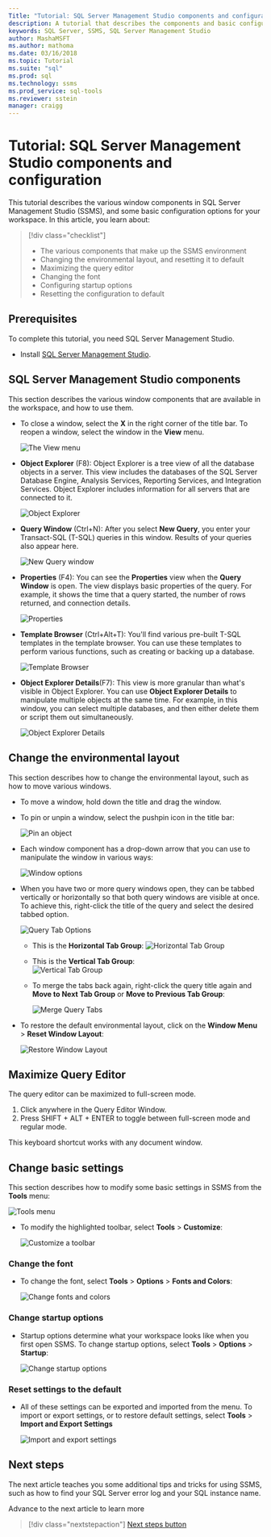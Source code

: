 ```yaml
---
Title: "Tutorial: SQL Server Management Studio components and configuration"
description: A tutorial that describes the components and basic configuration options for your SQL Server Management Studio environment. 
keywords: SQL Server, SSMS, SQL Server Management Studio
author: MashaMSFT
ms.author: mathoma
ms.date: 03/16/2018
ms.topic: Tutorial
ms.suite: "sql"
ms.prod: sql
ms.technology: ssms
ms.prod_service: sql-tools
ms.reviewer: sstein
manager: craigg
---
```


# Tutorial: SQL Server Management Studio components and configuration
This tutorial describes the various window components in SQL Server Management Studio (SSMS), and some basic configuration options for your workspace. In this article, you learn about: 

> [!div class="checklist"]
> * The various components that make up the SSMS environment
> * Changing the environmental layout, and resetting it to default
> * Maximizing the query editor
> * Changing the font 
> * Configuring startup options 
> * Resetting the configuration to default 

## Prerequisites
To complete this tutorial, you need SQL Server Management Studio.  

- Install [SQL Server Management Studio](https://docs.microsoft.com/en-us/sql/ssms/download-sql-server-management-studio-ssms).

## SQL Server Management Studio components
This section describes the various window components that are available in the workspace, and how to use them. 

- To close a window, select the **X** in the right corner of the title bar. To reopen a window, select the window in the **View** menu. 

    ![The View menu](media/ssms-configuration/viewmenu.png)

- **Object Explorer** (F8): Object Explorer is a tree view of all the database objects in a server. This view includes the databases of the SQL Server Database Engine, Analysis Services, Reporting Services, and Integration Services. Object Explorer includes information for all servers that are connected to it. 
    
    ![Object Explorer](media/ssms-configuration/objectexplorer.png)
- **Query Window** (Ctrl+N): After you select **New Query**, you enter your Transact-SQL (T-SQL) queries in this window. Results of your queries also appear here.
    
    ![New Query window](media/ssms-configuration/newquery.png)

- **Properties** (F4): You can see the **Properties** view when the **Query Window** is open. The view displays basic properties of the query. For example, it shows the time that a query started, the number of rows returned, and connection details.  

    ![Properties](media/ssms-configuration/properties.png)

- **Template Browser** (Ctrl+Alt+T): You'll find various pre-built T-SQL templates in the template browser. You can use these templates to perform various functions, such as creating or backing up a database. 

    ![Template Browser](media/ssms-configuration/templates.png)

- **Object Explorer Details**(F7): This view is more granular than what's visible in Object Explorer. You can use **Object Explorer Details** to manipulate multiple objects at the same time. For example, in this window, you can select multiple databases, and then either delete them or script them out simultaneously. 

    ![Object Explorer Details](media/ssms-configuration/objectexplorerdetails.PNG) 
 
    

## Change the environmental layout 
This section describes how to change the environmental layout, such as how to move various windows. 

- To move a window, hold down the title and drag the window. 
- To pin or unpin a window, select the pushpin icon in the title bar:
    
    ![Pin an object](media/ssms-configuration/pushpin.png)

- Each window component has a drop-down arrow that you can use to manipulate the window in various ways: 

    ![Window options](media/ssms-configuration/windowoptions.png)

- When you have two or more query windows open, they can be tabbed vertically or horizontally so that both query windows are visible at once. To achieve this, right-click the title of the query and select the desired tabbed option. 
 
    ![Query Tab Options](media/ssms-configuration/querytabbedoptions.png)

    - This is the **Horizontal Tab Group**:
    ![Horizontal Tab Group](media/ssms-configuration/horizontaltab.png)     
    
    - This is the **Vertical Tab Group**:  
        ![Vertical Tab Group](media/ssms-configuration/verticaltabgroup.png)
        

    - To merge the tabs back again, right-click the query title again and **Move to Next Tab Group**  or **Move to Previous Tab Group**:
    
        ![Merge Query Tabs](media/ssms-configuration/mergetabgroups.png)

- To restore the default environmental layout, click on the **Window Menu** > **Reset Window Layout**:
 
    ![Restore Window Layout](media/ssms-configuration/resetwindowlayout.png)
    
## Maximize Query Editor
The query editor can be maximized to full-screen mode.

1. Click anywhere in the Query Editor Window.
2. Press SHIFT + ALT + ENTER to toggle between full-screen mode and regular mode. 

This keyboard shortcut works with any document window. 



## Change basic settings
This section describes how to modify some basic settings in SSMS from the **Tools** menu:

  ![Tools menu](media/ssms-configuration/tools.png)


- To modify the highlighted toolbar, select **Tools** > **Customize**:

    ![Customize a toolbar](media/ssms-configuration/toolbar.png)

### Change the font
- To change the font, select **Tools** > **Options** > **Fonts and Colors**:

     ![Change fonts and colors](media/ssms-configuration/fontsandcolors.png)

### Change startup options
- Startup options determine what your workspace looks like when you first open SSMS. To change startup options, select **Tools** > **Options** > **Startup**:
 
    ![Change startup options](media/ssms-configuration/startup.png)

### Reset settings to the default
- All of these settings can be exported and imported from the menu. To import or export settings, or to restore default settings, select **Tools** > **Import and Export Settings** 

    ![Import and export settings](media/ssms-configuration/settings.png)



## Next steps
The next article teaches you some additional tips and tricks for using SSMS, such as how to find your SQL Server error log and your SQL instance name. 

Advance to the next article to learn more
> [!div class="nextstepaction"]
> [Next steps button](ssms-tricks.md)
 
 




